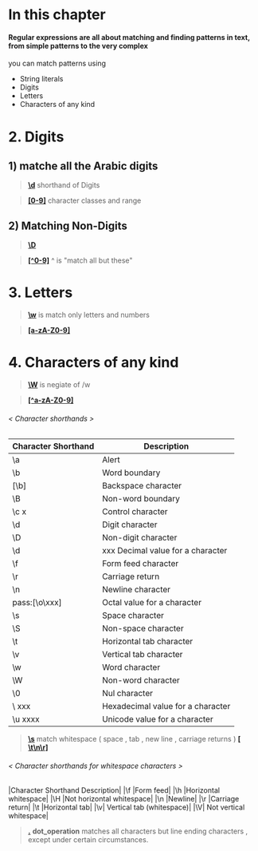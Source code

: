 # In this chapter

#### Regular expressions are all about matching and finding patterns in text, from simple patterns to the very complex

you can match patterns using

+ String literals
+ Digits
+ Letters
+ Characters of any kind


# 2. Digits

## 1) matche all  the Arabic digits


> [**\d**]()
shorthand of Digits 



> [**[0-9]**]()
character classes and range 


## 2) Matching Non-Digits
> [**\D**]()  

> [**[^0-9]**]() 
^ is  "match all but these"

# 3. Letters

> [**\w**]() is match only letters and numbers

>  [**[a-zA-Z0-9]**]() 

# 4. Characters of any kind


> [**\W**]() is negiate of /w

> [**[^a-zA-Z0-9]**]() 

###### < Character shorthands > 
|Character Shorthand | Description|
|-|-|
|\a |Alert|
|\b |Word boundary|
|[\b] |Backspace character|
|\B |Non-word boundary|
|\c x| Control character|
|\d |Digit character|
|\D |Non-digit character|
|\d |xxx Decimal value for a character|
|\f |Form feed character|
|\r |Carriage return|
|\n| Newline character|
|pass:[<literal>\o</literal><replaceable>\xxx</replaceable>] |Octal value for a character|
|\s |Space character|
|\S |Non-space character|
|\t |Horizontal tab character|
|\v |Vertical tab character|
|\w |Word character|
|\W |Non-word character|
|\0 |Nul character|
|\ xxx |Hexadecimal value for a character|
|\u xxxx |Unicode value for a character|

> [**\s**]()
match whitespace ( space , tab , new line , carriage returns )
> [**[ \t\n\r]**]()


###### < Character shorthands for whitespace characters > 

|Character Shorthand Description|
|\f |Form feed|
|\h |Horizontal whitespace|
|\H |Not horizontal whitespace|
|\n |Newline|
|\r |Carriage return|
|\t |Horizontal tab|
|\v| Vertical tab (whitespace)|
|\V| Not vertical whitespace|

> [**.**]() **dot_operation** matches all characters but  line ending characters , except under certain circumstances.


